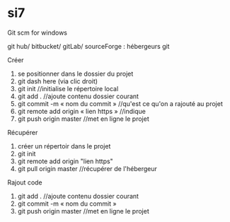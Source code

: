# si7
Git scm for windows

git hub/ bitbucket/ gitLab/ sourceForge : hébergeurs git

Créer
1) se positionner dans le dossier du projet
2) git dash here (via clic droit)
3) git init //initialise le répertoire local
4) git add . //ajoute contenu dossier courant
5) git commit -m « nom du commit » //qu'est ce qu'on a rajouté au projet
6) git remote add origin « lien https » //indique
7) git push origin master //met en ligne le projet

Récupérer
1) créer un répertoir dans le projet
2) git init
3) git remote add origin "lien https"
4) git pull origin master //récupérer de l'hébergeur

Rajout code
1) git add . //ajoute contenu dossier courant
2) git commit -m « nom du commit »
3) git push origin master //met en ligne le projet
